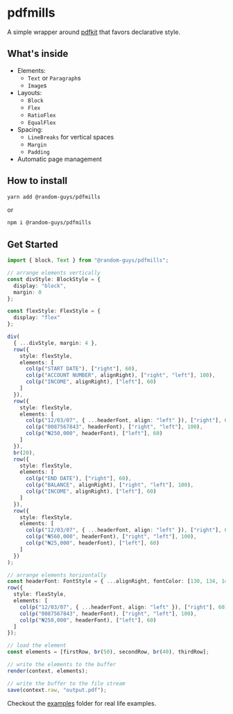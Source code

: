# pdfmills

A simple wrapper around [pdfkit](https://github.com/foliojs/pdfkit) that favors declarative style.

## What's inside

- Elements:
  - `Text` or `Paragraph`s
  - `Image`s
- Layouts:
  - `Block`
  - `Flex`
  - `RatioFlex`
  - `EqualFlex`
- Spacing:
  - `LineBreaks` for vertical spaces
  - `Margin`
  - `Padding`
- Automatic page management

## How to install

```sh
yarn add @random-guys/pdfmills
```

or

```sh
npm i @random-guys/pdfmills
```

## Get Started

```ts
import { block, Text } from "@random-guys/pdfmills";

// arrange elements vertically
const divStyle: BlockStyle = {
  display: "block",
  margin: 0
};

const flexStyle: FlexStyle = {
  display: "flex"
};

div(
  { ...divStyle, margin: 4 },
  row({
    style: flexStyle,
    elements: [
      col(p("START DATE"), ["right"], 60),
      col(p("ACCOUNT NUMBER", alignRight), ["right", "left"], 100),
      col(p("INCOME", alignRight), ["left"], 60)
    ]
  }),
  row({
    style: flexStyle,
    elements: [
      col(p("12/03/07", { ...headerFont, align: "left" }), ["right"], 60),
      col(p("0087567843", headerFont), ["right", "left"], 100),
      col(p("₦250,000", headerFont), ["left"], 60)
    ]
  }),
  br(20),
  row({
    style: flexStyle,
    elements: [
      col(p("END DATE"), ["right"], 60),
      col(p("BALANCE", alignRight), ["right", "left"], 100),
      col(p("INCOME", alignRight), ["left"], 60)
    ]
  }),
  row({
    style: flexStyle,
    elements: [
      col(p("12/03/07", { ...headerFont, align: "left" }), ["right"], 60),
      col(p("₦560,000", headerFont), ["right", "left"], 100),
      col(p("₦25,000", headerFont), ["left"], 60)
    ]
  })
);

// arrange elements horizontally
const headerFont: FontStyle = { ...alignRight, fontColor: [130, 134, 145] };
row({
  style: flexStyle,
  elements: [
    col(p("12/03/07", { ...headerFont, align: "left" }), ["right"], 60),
    col(p("0087567843", headerFont), ["right", "left"], 100),
    col(p("₦250,000", headerFont), ["left"], 60)
  ]
});

// load the element
const elements = [firstRow, br(50), secondRow, br(40), thirdRow];

// write the elements to the buffer
render(context, elements);

// write the buffer to the file stream
save(context.raw, "output.pdf");
```

Checkout the [examples](https://github.com/random-guys/pdfmills/tree/develop/examples) folder for real life examples.
